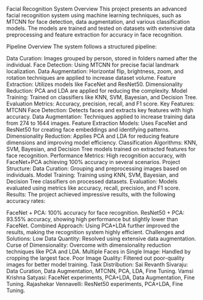 Facial Recognition System
Overview
This project presents an advanced facial recognition system using machine learning techniques, such as MTCNN for face detection, data augmentation, and various classification models. The models are trained and tested on datasets with extensive data preprocessing and feature extraction for accuracy in face recognition.

Pipeline Overview
The system follows a structured pipeline:

Data Curation: Images grouped by person, stored in folders named after the individual.
Face Detection: Using MTCNN for precise facial landmark localization.
Data Augmentation: Horizontal flip, brightness, zoom, and rotation techniques are applied to increase dataset volume.
Feature Extraction: Utilizes models like FaceNet and ResNet50.
Dimensionality Reduction: PCA and LDA are applied for reducing the complexity.
Model Training: Trained on classifiers like KNN, SVM, Bayesian, and Decision Tree.
Evaluation Metrics: Accuracy, precision, recall, and F1 score.
Key Features:
MTCNN Face Detection: Detects faces and extracts key features with high accuracy.
Data Augmentation: Techniques applied to increase training data from 274 to 1644 images.
Feature Extraction Models: Uses FaceNet and ResNet50 for creating face embeddings and identifying patterns.
Dimensionality Reduction: Applies PCA and LDA for reducing feature dimensions and improving model efficiency.
Classification Algorithms: KNN, SVM, Bayesian, and Decision Tree models trained on extracted features for face recognition.
Performance Metrics: High recognition accuracy, with FaceNet+PCA achieving 100% accuracy in several scenarios.
Project Structure:
Data Curation: Grouping and preprocessing images based on individuals.
Model Training: Training using KNN, SVM, Bayesian, and Decision Tree classifiers on processed datasets.
Evaluation: Models evaluated using metrics like accuracy, recall, precision, and F1 score.
Results:
The project achieved impressive results, with the following accuracy rates:

FaceNet + PCA: 100% accuracy for face recognition.
ResNet50 + PCA: 93.55% accuracy, showing high performance but slightly lower than FaceNet.
Combined Approach: Using PCA+LDA further improved the results, making the recognition system highly efficient.
Challenges and Solutions:
Low Data Quantity: Resolved using extensive data augmentation.
Curse of Dimensionality: Overcome with dimensionality reduction techniques like PCA and LDA.
Multiple Faces in Single Image: Handled by cropping the largest face.
Poor Image Quality: Filtered out poor-quality images for better model training.
Task Distribution:
Sai Revanth Sivaraju: Data Curation, Data Augmentation, MTCNN, PCA, LDA, Fine Tuning.
Vamsi Krishna Satyasi: FaceNet experiments, PCA+LDA, Data Augmentation, Fine Tuning.
Rajashekar Vennavelli: ResNet50 experiments, PCA+LDA, Fine Tuning.
